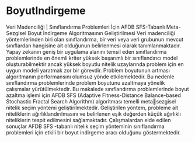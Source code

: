 # BoyutIndirgeme
 Veri Madenciliği | Sınıflandırma Problemleri İçin AFDB SFS-Tabanlı Meta-Sezgisel Boyut İndirgeme Algoritmasının Geliştirilmesi
Veri madenciliği yöntemlerinden biri olan sınıflandırma, 
bir veri veya veri grubunun mevcut sınıflardan hangisine 
ait olduğunun belirlenmesi olarak tanımlanmaktadır.
Yapay zekanın geniş bir uygulama alanını temsil eden 
sınıflandırma problemlerinde en önemli kriter yüksek 
başarımlı bir sınıflandırıcı model oluşturabilmektir ancak 
yüksek boyutlu nitelik uzaylarında problem için en uygun 
modeli yaratmak zor bir görevdir. Problem boyutunun 
artması algoritmanın performansını olumsuz yönde 
etkilemektedir. Bu nedenle sınıflandırma problemlerinde 
problem boyutunu azaltmaya yönelik çalışmalar 
yürütülmektedir. Bu makalede sınıflandırma 
problemlerinde boyut azaltma işlemi için AFDB SFS 
(Adaptive Fitness-Distance Balance-based Stochastic 
Fractal Search Algorithm) algoritması temelli metasezgisel nitelik seçim yöntemi geliştirilmektedir.
Geliştirilen yöntem, probleme ait niteliklerin 
ağırlıklandırılmasını ve belirlenen eşik değerden küçük 
ağırlıklı niteliklerin tespit edilmesini sağlamaktadır.
Çalışmalardan elde edilen sonuçlar AFDB SFS -tabanlı 
nitelik seçim yönteminin sınıflandırma problemleri için 
etkili bir boyut indirgeme aracı olduğunu göstermektedir.

